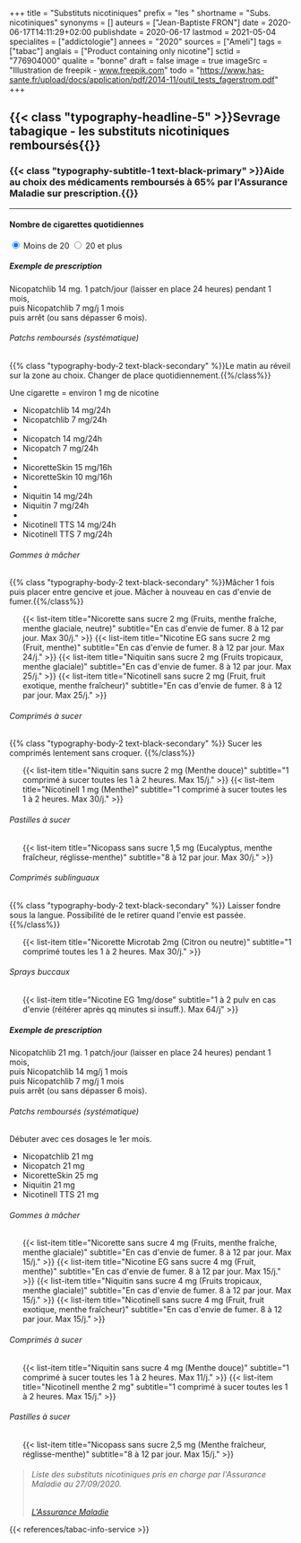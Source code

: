 +++
title = "Substituts nicotiniques"
prefix = "les "
shortname = "Subs. nicotiniques"
synonyms = []
auteurs = ["Jean-Baptiste FRON"]
date = 2020-06-17T14:11:29+02:00
publishdate = 2020-06-17
lastmod = 2021-05-04
specialites = ["addictologie"]
annees = "2020"
sources = ["Ameli"]
tags = ["tabac"]
anglais = ["Product containing only nicotine"]
sctid = "776904000"
qualite = "bonne"
draft = false
image = true
imageSrc = "Illustration de freepik - www.freepik.com"
todo = "https://www.has-sante.fr/upload/docs/application/pdf/2014-11/outil_tests_fagerstrom.pdf"
+++

## {{< class "typography-headline-5" >}}Sevrage tabagique - les substituts nicotiniques remboursés{{</class>}}

### {{< class "typography-subtitle-1 text-black-primary" >}}Aide au choix des médicaments remboursés à 65% par l'Assurance Maladie sur prescription.{{</class>}}

<hr class="my-3">
<article class="my-3 my-lg-4" style="max-width: 800px">
  <h4 class="typography-headline-6 mb-3">Nombre de cigarettes quotidiennes</h4>
  <div class="d-flex">
    <label class="radio-card m-3" data-toggle="collapse" data-target="#patchs-moins20">
      <input type="radio" name="demo" class="card-input-element d-none" id="moins20" checked required>
      <span class="card card-primary-action rounded-lg card-body d-flex flex-row justify-content-center align-items-center">
        Moins de 20
      </span>
    </label>
    <label class="radio-card m-3" data-toggle="collapse" data-target="#patchs-plus20">
      <input type="radio" name="demo" class="card-input-element d-none" value="plus20">
      <span class="card card-primary-action rounded-lg card-body d-flex flex-row justify-content-center align-items-center">
        20 et plus
      </span>
    </label>
  </div>
</article>
<div class="accordion" id="accordionExample" style="max-width: 800px">
  <div class="collapse show" id="patchs-moins20" data-parent="#accordionExample">
    <div class="card rounded mb-3">
      <div class="card-body">
        <h5 class="card-subtitle">Exemple de prescription</h5>
        <p class="card-text user-select-all">Nicopatchlib 14 mg. 1 patch/jour (laisser en place 24 heures) pendant 1 mois,<br>
          puis Nicopatchlib 7 mg/j 1 mois<br>
          puis arrêt (ou sans dépasser 6 mois).</p>
      </div>
    </div>
    <h6 class="typography-overline font-weight-bolder mt-lg-5">Patchs remboursés (systématique)</h6>
    {{% class "typography-body-2 text-black-secondary" %}}Le matin au réveil sur la zone au choix. Changer de place quotidiennement.{{%/class%}}
    <p>Une cigarette = environ 1 mg de nicotine</p>
    <ul class="list-group list-group-xs">
      <li class="list-group-item">Nicopatchlib 14 mg<span class="text-muted">/24h</span></li>
      <!--Pierre Fabre-->
      <li class="list-group-item">Nicopatchlib 7 mg<span class="text-muted">/24h</span></li>
      <li class="list-group-divider"></li>
      <li class="list-group-item">Nicopatch 14 mg<span class="text-muted">/24h</span></li>
      <li class="list-group-item">Nicopatch 7 mg<span class="text-muted">/24h</span></li>
      <li class="list-group-divider"></li>
      <li class="list-group-item">NicoretteSkin 15 mg<span class="text-muted">/16h</span></li>
      <!--Johnson & Johnson, 16h-->
      <li class="list-group-item">NicoretteSkin 10 mg<span class="text-muted">/16h</span></li>
      <li class="list-group-divider"></li>
      <li class="list-group-item">Niquitin 14 mg<span class="text-muted">/24h</span></li>
      <!--Perrigo Company-->
      <li class="list-group-item">Niquitin 7 mg<span class="text-muted">/24h</span></li>
      <li class="list-group-divider"></li>
      <li class="list-group-item">Nicotinell TTS 14 mg<span class="text-muted">/24h</span></li>
      <!--GlaxoSmithKline-->
      <li class="list-group-item">Nicotinell TTS 7 mg<span class="text-muted">/24h</span></li>
    </ul>
    <h6 class="typography-overline mt-lg-5">Gommes à mâcher</h6>
    {{% class "typography-body-2 text-black-secondary" %}}Mâcher 1 fois puis placer entre gencive et joue. Mâcher à nouveau en cas d'envie de fumer.{{%/class%}}
    <ul class="list-group">
      {{< list-item title="Nicorette sans sucre 2 mg (Fruits, menthe fraîche, menthe glaciale, neutre)" subtitle="En cas d'envie de fumer. 8 à 12 par jour. Max 30/j." >}}
      {{< list-item title="Nicotine EG sans sucre 2 mg (Fruit, menthe)" subtitle="En cas d'envie de fumer. 8 à 12 par jour. Max 24/j." >}}
      {{< list-item title="Niquitin sans sucre 2 mg (Fruits tropicaux, menthe glaciale)" subtitle="En cas d'envie de fumer. 8 à 12 par jour. Max 25/j." >}}
      {{< list-item title="Nicotinell sans sucre 2 mg (Fruit, fruit exotique, menthe fraîcheur)" subtitle="En cas d'envie de fumer. 8 à 12 par jour. Max 25/j." >}}
    </ul>
    <!-- Comprimés à sucer -->
    <h6 class="typography-overline mt-lg-3">Comprimés à sucer</h6>
    {{% class "typography-body-2 text-black-secondary" %}} Sucer les comprimés lentement sans croquer. {{%/class%}}
    <ul class="list-group">
      {{< list-item title="Niquitin sans sucre 2 mg (Menthe douce)" subtitle="1 comprimé à sucer toutes les 1 à 2 heures. Max 15/j." >}}
      {{< list-item title="Nicotinell 1 mg (Menthe)" subtitle="1 comprimé à sucer toutes les 1 à 2 heures. Max 30/j." >}}
    </ul>
    <!-- Pastilles à sucer -->
    <h6 class="typography-overline mt-lg-3">Pastilles à sucer</h6>
    <ul class="list-group">
      {{< list-item title="Nicopass sans sucre 1,5 mg (Eucalyptus, menthe fraîcheur, réglisse-menthe)" subtitle="8 à 12 par jour. Max 30/j." >}}
    </ul>
    <!-- Cp sublinguaux -->
    <h6 class="typography-overline mt-lg-3">Comprimés sublinguaux</h6>
    {{% class "typography-body-2 text-black-secondary" %}} Laisser fondre sous la langue. Possibilité de le retirer quand l'envie est passée. {{%/class%}}
    <ul class="list-group">
      {{< list-item title="Nicorette Microtab 2mg (Citron ou neutre)" subtitle="1 comprimé toutes les 1 à 2 heures. Max 30/j." >}}
    </ul>
    <!-- Sprays buccaux -->
    <h6 class="typography-overline mt-lg-3">Sprays buccaux</h6>
    <ul class="list-group">
      {{< list-item title="Nicotine EG 1mg/dose" subtitle="1 à 2 pulv en cas d'envie (réitérer après qq minutes si insuff.). Max 64/j" >}}
    </ul>
  </div>
  <!--+20-->
  <div class="collapse" id="patchs-plus20" data-parent="#accordionExample">
    <div class="card rounded mb-3">
      <div class="card-body">
        <h5 class="card-subtitle">Exemple de prescription</h5>
        <p class="card-text user-select-all">Nicopatchlib 21 mg. 1 patch/jour (laisser en place 24 heures) pendant 1 mois,<br>
          puis Nicopatchlib 14 mg/j 1 mois<br>
          puis Nicopatchlib 7 mg/j 1 mois<br>
          puis arrêt (ou sans dépasser 6 mois).</p>
      </div>
    </div>
    <h6 class="typography-overline">Patchs remboursés (systématique)</h6>
    <p class="text-black-secondary">Débuter avec ces dosages le 1er mois.</p>
    <ul class="list-group list-group-xs">
      <li class="list-group-item">Nicopatchlib 21 mg</li>
      <li class="list-group-item">Nicopatch 21 mg</li>
      <li class="list-group-item">NicoretteSkin 25 mg</li>
      <li class="list-group-item">Niquitin 21 mg</li>
      <li class="list-group-item">Nicotinell TTS 21 mg</li>
    </ul>
    <h6 class="typography-overline mt-lg-5">Gommes à mâcher</h6>
    <ul class="list-group">
      {{< list-item title="Nicorette sans sucre 4 mg (Fruits, menthe fraîche, menthe glaciale)" subtitle="En cas d'envie de fumer. 8 à 12 par jour. Max 15/j." >}}
      {{< list-item title="Nicotine EG sans sucre 4 mg (Fruit, menthe)" subtitle="En cas d'envie de fumer. 8 à 12 par jour. Max 15/j." >}}
      {{< list-item title="Niquitin sans sucre 4 mg (Fruits tropicaux, menthe glaciale)" subtitle="En cas d'envie de fumer. 8 à 12 par jour. Max 15/j." >}}
      {{< list-item title="Nicotinell sans sucre 4 mg (Fruit, fruit exotique, menthe fraîcheur)" subtitle="En cas d'envie de fumer. 8 à 12 par jour. Max 15/j." >}}
    </ul>
    <h6 class="typography-overline mt-lg-3">Comprimés à sucer</h6>
    <ul class="list-group">
      {{< list-item title="Niquitin sans sucre 4 mg (Menthe douce)" subtitle="1 comprimé à sucer toutes les 1 à 2 heures. Max 11/j." >}}
      {{< list-item title="Nicotinell menthe 2 mg" subtitle="1 comprimé à sucer toutes les 1 à 2 heures. Max 15/j." >}}
    </ul>
    <h6 class="typography-overline mt-lg-3">Pastilles à sucer</h6>
    <ul class="list-group">
    {{< list-item title="Nicopass sans sucre 2,5 mg (Menthe fraîcheur, réglisse-menthe)" subtitle="8 à 12 par jour. Max 15/j." >}}
    </ul>
  </div>
</div>

<blockquote class="blockquote mt-5">
  <h6 class="typography-body-2 mb-0">Liste des substituts nicotiniques pris en charge par l'Assurance Maladie au <time datetime="2020-09-27">27/09/2020</time>.</h6>
  <footer class="blockquote-footer"><cite title="Source Title"><a
        href="https://www.ameli.fr/assure/remboursements/rembourse/medicaments-vaccins-dispositifs-medicaux/prise-charge-substituts-nicotiniques"
        target="_blank" rel="nofollow noopener">L'Assurance Maladie</a></cite></footer>
</blockquote>

{{< references/tabac-info-service >}}
